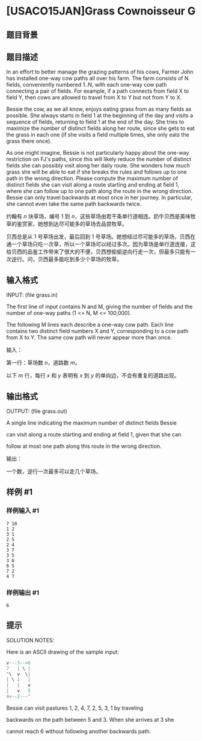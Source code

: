 # [USACO15JAN]Grass Cownoisseur G

## 题目背景



## 题目描述

In an effort to better manage the grazing patterns of his cows, Farmer John has installed one-way cow paths all over his farm.  The farm consists of N fields, conveniently numbered 1..N, with each one-way cow path connecting a pair of fields.  For example, if a path connects from field X to field Y, then cows are allowed to travel from X to Y but not from Y to X.

Bessie the cow, as we all know, enjoys eating grass from as many fields as possible.  She always starts in field 1 at the beginning of the day and visits a sequence of fields, returning to field 1 at the end of the day.  She tries to maximize the number of distinct fields along her route, since she gets to eat the grass in each one (if she visits a field multiple times, she only eats the grass there once).

As one might imagine, Bessie is not particularly happy about the one-way restriction on FJ's paths, since this will likely reduce the number of distinct fields she can possibly visit along her daily route.  She wonders how much grass she will be able to eat if she breaks the rules and follows up to one path in the wrong direction. Please compute the maximum number of distinct fields she can visit along a route starting and ending at field 1, where she can follow up to one path along the route in the wrong direction.  Bessie can only travel backwards at most once in her journey.  In particular, she cannot even take the same path backwards twice.

约翰有 $n$ 块草场，编号 $1$ 到 $n$，这些草场由若干条单行道相连。奶牛贝西是美味牧草的鉴赏家，她想到达尽可能多的草场去品尝牧草。


贝西总是从 $1$ 号草场出发，最后回到 $1$ 号草场。她想经过尽可能多的草场，贝西在通一个草场只吃一次草，所以一个草场可以经过多次。因为草场是单行道连接，这给贝西的品鉴工作带来了很大的不便，贝西想偷偷逆向行走一次，但最多只能有一次逆行。问，贝西最多能吃到多少个草场的牧草。


## 输入格式

INPUT: (file grass.in) 

The first line of input contains N and M, giving the number of fields and the number of one-way paths (1 <= N, M <= 100,000). 

The following M lines each describe a one-way cow path.  Each line contains two distinct field numbers X and Y, corresponding to a cow path from X to Y.  The same cow path will never appear more than once.

输入：


第一行：草场数 $n$，道路数 $m$。


以下 $m$ 行，每行 $x$ 和 $y$ 表明有 $x$ 到 $y$ 的单向边，不会有重复的道路出现。



## 输出格式

OUTPUT: (file grass.out) 

A single line indicating the maximum number of distinct fields Bessie

can visit along a route starting and ending at field 1, given that she can

follow at most one path along this route in the wrong direction.

输出：


一个数，逆行一次最多可以走几个草场。


## 样例 #1

### 样例输入 #1
```
7 10 
1 2 
3 1 
2 5 
2 4 
3 7 
3 5 
3 6 
6 5 
7 2 
4 7 

```

### 样例输出 #1

```
6 
```

## 提示

SOLUTION NOTES:

Here is an ASCII drawing of the sample input:

```cpp
v---3-->6
7   | \ |
^\  v  \|
| \ 1   |
|   |   v
|   v   5
4<--2---^
```

Bessie can visit pastures 1, 2, 4, 7, 2, 5, 3, 1 by traveling

backwards on the path between 5 and 3.  When she arrives at 3 she

cannot reach 6 without following another backwards path.

